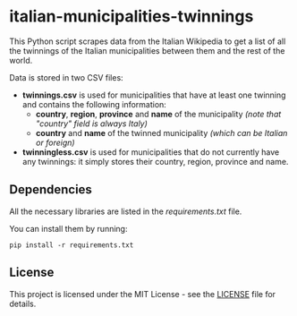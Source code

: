 # italian-municipalities-twinnings
 
This Python script scrapes data from the Italian Wikipedia to get a list of all the twinnings of the Italian municipalities between them and the rest of the world.

Data is stored in two CSV files:
- **twinnings.csv** is used for municipalities that have at least one twinning and contains the following information:
    - **country**, **region**, **province** and **name** of the municipality *(note that "country" field is always Italy)*
    - **country** and **name** of the twinned municipality *(which can be Italian or foreign)*
- **twinningless.csv** is used for municipalities that do not currently have any twinnings: it simply stores their country, region, province and name.

## Dependencies

All the necessary libraries are listed in the *requirements.txt* file.

You can install them by running:

```
pip install -r requirements.txt
```

## License

This project is licensed under the MIT License - see the [LICENSE](https://github.com/giovanni-cutri/italian-disney-comics-covers/blob/main/LICENSE) file for details.
